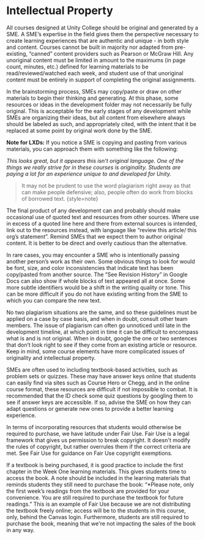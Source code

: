 # Intellectual Property

All courses designed at Unity College should be original and generated by a SME. A SME’s expertise in the field gives 
them the perspective necessary to create learning experiences that are authentic and unique - in both style and content. 
Courses cannot be built in majority nor  adapted from pre-existing, “canned” content providers such as Pearson or McGraw 
Hill. Any unoriginal content must be limited in amount to the maximums (in page count, minutes, etc.) defined for learning 
materials to be read/reviewed/watched each week, and student use of that unoriginal content must be entirely in support 
of completing the original assignments.

In the brainstorming process, SMEs may copy/paste or draw on other materials to begin their thinking and generating. 
At this phase, some resources or ideas in the development folder may not necessarily be fully original. This is 
acceptable for the early stages of any development while SMEs are organizing their ideas, but all content from elsewhere 
always should be labeled as such, and appropriately cited, with the intent that it be replaced at some point by original 
work done by the SME. 

**Note for LXDs:** If you notice a SME is copying and pasting from various materials, you can approach them with 
something like the following: 

*This looks great, but it appears this isn't original language. One of the things we really strive for in these courses 
is originality. Students are paying a lot for an experience unique to and developed for Unity.* 

> It may not be prudent to use the word plagiarism right away as that can make people defensive; also, people often do 
> work from blocks of borrowed text. 
> {style=note}

The final product of any development can and probably should make occasional use of quoted text and resources from other sources.
Where use in excess of a quoted line here and there from external sources is intended, link out to the resources instead, 
with language like “review this article/ this org’s statement”. Remind SMEs that we expect them to author original content. 
It is better to be direct and overly cautious than the alternative. 

In rare cases, you may encounter a SME who is intentionally passing another person’s work as their own. Some obvious things 
to look for would be font, size, and color inconsistencies that indicate text has been copy/pasted from another source. 
The “See Revision History” in Google Docs can also show if whole blocks of text appeared all at once. 
Some more subtle identifiers would be a shift in the writing quality or tone. 
This can be more difficult if you do not have existing writing from the SME to which you can compare the new text.  

No two plagiarism situations are the same, and so these guidelines must be applied on a case by case basis, and when in 
doubt, consult other team members. The issue of plagiarism can often go unnoticed until late in the development timeline, at which point in time it can be difficult to encompass what is and is not original. When in doubt, google the one or two sentences that don’t look right to see if they come from an existing article or resource. Keep in mind, some course elements have more complicated issues of originality and intellectual property. 

SMEs are often used to including textbook-based activities, such as problem sets or quizzes. These may have answer keys online that students can easily find via sites such as Course Hero or Chegg, and in the online course format, these resources are difficult if not impossible to combat. It is recommended that the ID check some quiz questions by googling them to see if answer keys are accessible. If so, advise the SME on how they can adapt questions or generate new ones to provide a better learning experience.

In terms of incorporating resources that students would otherwise be required to purchase, we have latitude under Fair Use. Fair Use is a legal framework that gives us permission to break copyright. It doesn't modify the rules of copyright, but rather overrules them if the correct criteria are met. See Fair Use for guidance on Fair Use copyright exemptions. 

If a textbook is being purchased, it is good practice to include the first chapter in the Week One learning materials. This gives students time to access the book. A note should be included in the learning materials that reminds students they still need to purchase the book: “*Please note, only the first week’s readings from the textbook are provided for your convenience. You are still required to purchase the textbook for future readings.” This is an example of Fair Use because we are not distributing the textbook freely online; access will be to the students in this course, only, behind the Canvas login. Furthermore, students are still required to purchase the book, meaning that we're not impacting the sales of the book in any way. 